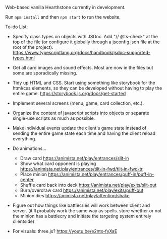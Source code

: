 Web-based vanilla Hearthstone currently in development. 

Run `npm install` and then `npm start` to run the website.


To-do List:

- Specify class types on objects with JSDoc. Add "// @ts-check" at the top of the file (or configure it globally through a jsconfig.json file at the root of the project). https://www.typescriptlang.org/docs/handbook/jsdoc-supported-types.html

- Get all card images and sound effects. Most are now in the files but some are sporadically missing.

- Tidy up HTML and CSS. Start using something like storybook for the html/css elements, so they can be developed without having to play the entire game. https://storybook.js.org/docs/get-started

- Implement several screens (menu, game, card collection, etc.).

- Organize the content of javascript scripts into objects or separate single-use scripts as much as possible.

- Make individual events update the client's game state instead of sending the entire game state each time and having the client reload everything.

- Do animations...
    - Draw card https://animista.net/play/entrances/slit-in
    - Show what card opponent is playing https://animista.net/play/entrances/tilt-in-fwd/tilt-in-fwd-tr
    - Place minion https://animista.net/play/entrances/puff-in/puff-in-center
    - Shuffle card back into deck https://animista.net/play/exits/slit-out
    - Burn/overdraw card https://animista.net/play/exits/puff-out
    - Minion dies https://animista.net/play/attention/shake

- Figure out how things like battlecries will work between client and server. (it'll probably work the same way as spells. store whether or not the minion has a battlecry and initiate the targeting system entirely clientside)

- For visuals: three.js? https://youtu.be/e2ntx-fyXaE